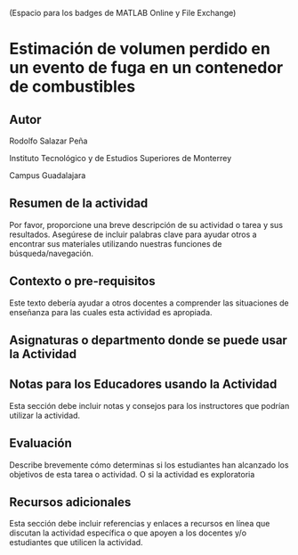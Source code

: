 (Espacio para los badges de MATLAB Online y File Exchange)

# Estimación de volumen perdido en un evento de fuga en un contenedor de combustibles

## Autor
Rodolfo Salazar Peña

Instituto Tecnológico y de Estudios Superiores de Monterrey

Campus Guadalajara


## Resumen de la actividad
Por favor, proporcione una breve descripción de su actividad o tarea y sus resultados. 
Asegúrese de incluir palabras clave para ayudar otros a encontrar sus materiales utilizando nuestras funciones de búsqueda/navegación.

## Contexto o pre-requisitos
Este texto debería ayudar a otros docentes a comprender las situaciones de enseñanza para las cuales esta actividad es apropiada.

## Asignaturas o departmento donde se puede usar la Actividad

## Notas para los Educadores usando la Actividad
Esta sección debe incluir notas y consejos para los instructores que podrían utilizar la actividad.

## Evaluación
Describe brevemente cómo determinas si los estudiantes han alcanzado los objetivos de esta tarea o actividad.
O si la actividad es exploratoria

## Recursos adicionales
Esta sección debe incluir referencias y enlaces a recursos en línea que discutan la actividad específica o que apoyen a los docentes
y/o estudiantes que utilicen la actividad.
